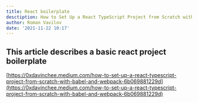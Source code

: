 ```yaml
---
title: React boilerplate
desctiption: How to Set Up a React TypeScript Project from Scratch with Babel and Webpack
author: Roman Vavilov
date: '2021-11-22 10:17'
---
```


## This article describes a basic react project boilerplate
[https://0xdavinchee.medium.com/how-to-set-up-a-react-typescript-project-from-scratch-with-babel-and-webpack-6b069881229d](https://0xdavinchee.medium.com/how-to-set-up-a-react-typescript-project-from-scratch-with-babel-and-webpack-6b069881229d)

